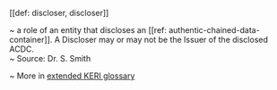 [[def: discloser, discloser]]

~ a role of an entity that discloses an [[ref: authentic-chained-data-container]]. A Discloser may or may not be the Issuer of the disclosed ACDC.  
~ Source: Dr. S. Smith

~ More in <a href="https://weboftrust.github.io/WOT-terms/docs/glossary/discloser">extended KERI glossary</a>
